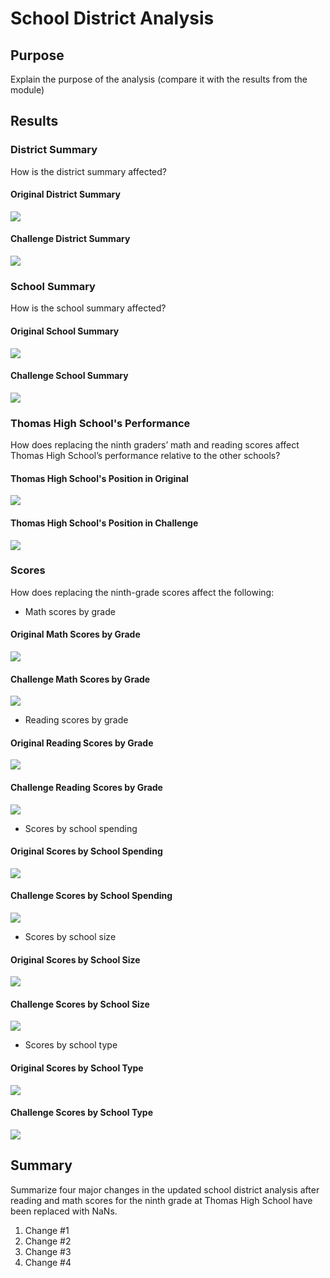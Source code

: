 # School District Analysis

## Purpose
Explain the purpose of the analysis (compare it with the results from the module)

## Results

### District Summary
How is the district summary affected?
#### Original District Summary
![](Pictures/original_district_summary.png)
#### Challenge District Summary
![](Pictures/challenge_disctrict_summary.png)

### School Summary
How is the school summary affected?
#### Original School Summary
![](Pictures/original_school_summary.png)
#### Challenge School Summary
![](Pictures/challenge_school_summary.png)

### Thomas High School's Performance 
How does replacing the ninth graders’ math and reading scores affect Thomas High School’s performance relative to the other schools?
#### Thomas High School's Position in Original
![](Pictures/original_top5.png)
#### Thomas High School's Position in Challenge
![](Pictures/challenge_TH_position.png)

### Scores
How does replacing the ninth-grade scores affect the following:
   - Math scores by grade
   #### Original Math Scores by Grade
   ![](Pictures/original_math_score_by_grade.png)
   #### Challenge Math Scores by Grade
   ![](Pictures/challenge_math_score_by_grade.png)
    
   - Reading scores by grade
   #### Original Reading Scores by Grade
   ![](Pictures/original_reading_score_by_grade.png)
   #### Challenge Reading Scores by Grade
   ![](Pictures/challenge_reading_score_by_grade.png)
    
   - Scores by school spending
   #### Original Scores by School Spending
   ![](Pictures/original_spending_summmary.png)
   #### Challenge Scores by School Spending
   ![](Pictures/challenge_spending_summary.png)
   
   - Scores by school size
   #### Original Scores by School Size
   ![](Pictures/original_size_summary.png)
   #### Challenge Scores by School Size
   ![](Pictures/challenge_size_summary.png)
   
   - Scores by school type
   #### Original Scores by School Type
   ![](Pictures/original_type_summary.png)
   #### Challenge Scores by School Type
   ![](Pictures/challenge_type_summary.png)
   
## Summary
Summarize four major changes in the updated school district analysis after reading and math scores for the ninth grade at Thomas High School have been replaced with NaNs.
1. Change #1
2. Change #2
3. Change #3
4. Change #4
